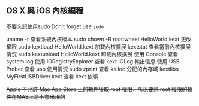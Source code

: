 ## OS X 與 iOS 內核編程

不要忘記使用sudo
Don't forget use `sudo`

uname -r 查看系統內核版本
sudo chown -R root:wheel HelloWorld.kext     更改權限
sudo kextload HelloWorld.kext     加載內核擴展
kextstat     查看當前內核擴展情況
sudo kextunload HelloWorld.kext     卸載內核擴展
使用 Console 查看 system.log
使用 IORegistryExplorer 查看 kext IOLog 輸出信息
使用 USB Prober 查看 usb 使用情況
sudo zprint 查看 kalloc 分配的內存域
kextlibs MyFirstUSBDriver.kext 查看 kext 依賴

~~Apple 不允許 Mac App Store 上的軟件獲取 root 權限，所以要求 root 權限的軟件在MAS上是不會出現的~~
